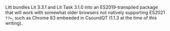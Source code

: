 Litt bundles Lit 3.3.1 and Lit Task 3.1.0 into an ES2019-transpiled package that will work with somewhat older browsers not natively supporting ES2021 `??=`, such as Chrome 83 embeeded in CsoundQT (1.1.3 at the time of this writing).
